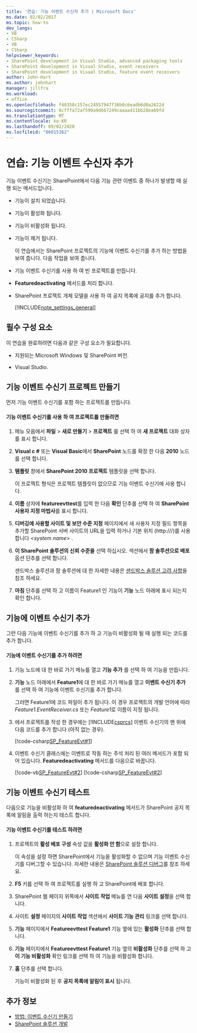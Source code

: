 ```yaml
---
title: '연습: 기능 이벤트 수신자 추가 | Microsoft Docs'
ms.date: 02/02/2017
ms.topic: how-to
dev_langs:
- VB
- CSharp
- VB
- CSharp
helpviewer_keywords:
- SharePoint development in Visual Studio, advanced packaging tools
- SharePoint development in Visual Studio, event receivers
- SharePoint development in Visual Studio, feature event receivers
author: John-Hart
ms.author: johnhart
manager: jillfra
ms.workload:
- office
ms.openlocfilehash: f40358c157ec24557947f36b0c6eadb6d8a2622d
ms.sourcegitcommit: 6cfffa72af599a9d667249caaaa411bb28ea69fd
ms.translationtype: MT
ms.contentlocale: ko-KR
ms.lasthandoff: 09/02/2020
ms.locfileid: "86015362"
---
```

# <a name="walkthrough-add-feature-event-receivers"></a>연습: 기능 이벤트 수신자 추가
  기능 이벤트 수신기는 SharePoint에서 다음 기능 관련 이벤트 중 하나가 발생할 때 실행 되는 메서드입니다.

- 기능이 설치 되었습니다.

- 기능이 활성화 됩니다.

- 기능이 비활성화 됩니다.

- 기능이 제거 됩니다.

  이 연습에서는 SharePoint 프로젝트의 기능에 이벤트 수신기를 추가 하는 방법을 보여 줍니다. 다음 작업을 보여 줍니다.

- 기능 이벤트 수신기를 사용 하 여 빈 프로젝트를 만듭니다.

- **Featuredeactivating** 메서드를 처리 합니다.

- SharePoint 프로젝트 개체 모델을 사용 하 여 공지 목록에 공지를 추가 합니다.

  [!INCLUDE[note_settings_general](../sharepoint/includes/note-settings-general-md.md)]

## <a name="prerequisites"></a>필수 구성 요소
 이 연습을 완료하려면 다음과 같은 구성 요소가 필요합니다.

- 지원되는 Microsoft Windows 및 SharePoint 버전.

- Visual Studio.

## <a name="create-a-feature-event-receiver-project"></a>기능 이벤트 수신기 프로젝트 만들기
 먼저 기능 이벤트 수신기를 포함 하는 프로젝트를 만듭니다.

#### <a name="to-create-a-project-with-a-feature-event-receiver"></a>기능 이벤트 수신기를 사용 하 여 프로젝트를 만들려면

1. 메뉴 모음에서 **파일**  >  **새로 만들기**  >  **프로젝트** 를 선택 하 여 **새 프로젝트** 대화 상자를 표시 합니다.

2. **Visual c #** 또는 **Visual Basic**에서 **SharePoint** 노드를 확장 한 다음 **2010** 노드를 선택 합니다.

3. **템플릿** 창에서 **SharePoint 2010 프로젝트** 템플릿을 선택 합니다.

     이 프로젝트 형식은 프로젝트 템플릿이 없으므로 기능 이벤트 수신기에 사용 합니다.

4. **이름** 상자에 **featureevttest**를 입력 한 다음 **확인** 단추를 선택 하 여 **SharePoint 사용자 지정 마법사**를 표시 합니다.

5. **디버깅에 사용할 사이트 및 보안 수준 지정** 페이지에서 새 사용자 지정 필드 항목을 추가할 SharePoint 서버 사이트의 URL을 입력 하거나 기본 위치 (http:///)를 사용 합니다 \<*system name*> .

6. **이 SharePoint 솔루션의 신뢰 수준을** 선택 하십시오. 섹션에서 **팜 솔루션으로 배포** 옵션 단추를 선택 합니다.

     샌드박스 솔루션과 팜 솔루션에 대 한 자세한 내용은 [샌드박스 솔루션 고려 사항](../sharepoint/sandboxed-solution-considerations.md)을 참조 하세요.

7. **마침** 단추를 선택 하 고 이름이 Feature1 인 기능이 **기능** 노드 아래에 표시 되는지 확인 합니다.

## <a name="add-an-event-receiver-to-the-feature"></a>기능에 이벤트 수신기 추가
 그런 다음 기능에 이벤트 수신기를 추가 하 고 기능이 비활성화 될 때 실행 되는 코드를 추가 합니다.

#### <a name="to-add-an-event-receiver-to-the-feature"></a>기능에 이벤트 수신기를 추가 하려면

1. 기능 노드에 대 한 바로 가기 메뉴를 열고 **기능 추가** 를 선택 하 여 기능을 만듭니다.

2. **기능** 노드 아래에서 **Feature1**에 대 한 바로 가기 메뉴를 열고 **이벤트 수신기 추가** 를 선택 하 여 기능에 이벤트 수신기를 추가 합니다.

     그러면 Feature1에 코드 파일이 추가 됩니다. 이 경우 프로젝트의 개발 언어에 따라 *Feature1.EventReceiver.cs* 또는 *Feature1*로 이름이 지정 됩니다.

3. 에서 프로젝트를 작성 한 경우에는 [!INCLUDE[csprcs](../sharepoint/includes/csprcs-md.md)] 이벤트 수신기의 맨 위에 다음 코드를 추가 합니다 (아직 없는 경우).

     [!code-csharp[SP_FeatureEvt#1](../sharepoint/codesnippet/CSharp/featureevttest2/features/feature1/feature1.eventreceiver.cs#1)]

4. 이벤트 수신기 클래스에는 이벤트로 작동 하는 주석 처리 된 여러 메서드가 포함 되어 있습니다. **Featuredeactivating** 메서드를 다음으로 바꿉니다.

     [!code-vb[SP_FeatureEvt#2](../sharepoint/codesnippet/VisualBasic/featureevt2vb/features/feature1/feature1.eventreceiver.vb#2)]
     [!code-csharp[SP_FeatureEvt#2](../sharepoint/codesnippet/CSharp/featureevttest2/features/feature1/feature1.eventreceiver.cs#2)]

## <a name="test-the-feature-event-receiver"></a>기능 이벤트 수신기 테스트
 다음으로 기능을 비활성화 하 여 **featuredeactivating** 메서드가 SharePoint 공지 목록에 알림을 출력 하는지 테스트 합니다.

#### <a name="to-test-the-feature-event-receiver"></a>기능 이벤트 수신기를 테스트 하려면

1. 프로젝트의 **활성 배포 구성** 속성 값을 **활성화 안 함**으로 설정 합니다.

     이 속성을 설정 하면 SharePoint에서 기능을 활성화할 수 없으며 기능 이벤트 수신기를 디버그할 수 있습니다. 자세한 내용은 [SharePoint 솔루션 디버그](../sharepoint/debugging-sharepoint-solutions.md)를 참조 하세요.

2. **F5** 키를 선택 하 여 프로젝트를 실행 하 고 SharePoint에 배포 합니다.

3. SharePoint 웹 페이지 위쪽에서 **사이트 작업** 메뉴를 연 다음 **사이트 설정**을 선택 합니다.

4. 사이트 **설정** 페이지의 **사이트 작업** 섹션에서 **사이트 기능 관리** 링크를 선택 합니다.

5. **기능** 페이지에서 **Featureevttest Feature1** 기능 옆에 있는 **활성화** 단추를 선택 합니다.

6. **기능** 페이지에서 **Featureevttest Feature1** 기능 옆의 **비활성화** 단추를 선택 하 고 **이 기능 비활성화** 확인 링크를 선택 하 여 기능을 비활성화 합니다.

7. **홈** 단추를 선택 합니다.

     기능이 비활성화 된 후 **공지 목록에 알림이 표시** 됩니다.

## <a name="see-also"></a>추가 정보

- [방법: 이벤트 수신기 만들기](../sharepoint/how-to-create-an-event-receiver.md)
- [SharePoint 솔루션 개발](../sharepoint/developing-sharepoint-solutions.md)